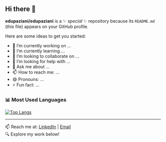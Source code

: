 ## Hi there 👋


**edupaziani/edupaziani** is a ✨ _special_ ✨ repository because its `README.md` (this file) appears on your GitHub profile.

Here are some ideas to get you started:

- 🔭 I’m currently working on ...
- 🌱 I’m currently learning ...
- 👯 I’m looking to collaborate on ...
- 🤔 I’m looking for help with ...
- 💬 Ask me about ...
- 📫 How to reach me: ...
- 😄 Pronouns: ...
- ⚡ Fun fact: ...

### 📊 Most Used Languages
[![Top Langs](https://github-readme-stats.vercel.app/api/top-langs/?username=edupaziani&layout=compact)](https://github.com/edupaziani/edupaziani)

---

📫 Reach me at: [LinkedIn](https://www.linkedin.com/in/eduardo-paziani-31619b207) | [Email](mailto:e199790@dac.unicamp.br)  
🔍 Explore my work below!
